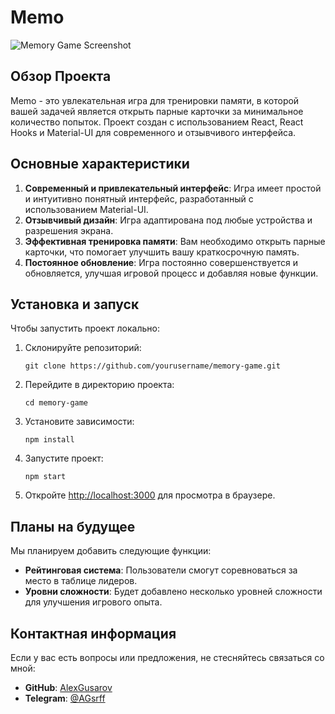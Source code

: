 # Memo

![Memory Game Screenshot](./path/to/screenshot.png)

## Обзор Проекта

Memo - это увлекательная игра для тренировки памяти, в которой вашей задачей является открыть парные карточки за минимальное количество попыток. Проект создан с использованием React, React Hooks и Material-UI для современного и отзывчивого интерфейса.

## Основные характеристики

1. **Современный и привлекательный интерфейс**: Игра имеет простой и интуитивно понятный интерфейс, разработанный с использованием Material-UI.
2. **Отзывчивый дизайн**: Игра адаптирована под любые устройства и разрешения экрана.
3. **Эффективная тренировка памяти**: Вам необходимо открыть парные карточки, что помогает улучшить вашу краткосрочную память.
4. **Постоянное обновление**: Игра постоянно совершенствуется и обновляется, улучшая игровой процесс и добавляя новые функции.

## Установка и запуск

Чтобы запустить проект локально:

1. Склонируйте репозиторий:

   ```
   git clone https://github.com/yourusername/memory-game.git
   ```
2. Перейдите в директорию проекта:

   ```
   cd memory-game
   ```
3. Установите зависимости:

   ```
   npm install
   ```
4. Запустите проект:

   ```
   npm start
   ```
5. Откройте [http://localhost:3000](http://localhost:3000) для просмотра в браузере.

## Планы на будущее

Мы планируем добавить следующие функции:

- **Рейтинговая система**: Пользователи смогут соревноваться за место в таблице лидеров.
- **Уровни сложности**: Будет добавлено несколько уровней сложности для улучшения игрового опыта.

## Контактная информация

Если у вас есть вопросы или предложения, не стесняйтесь связаться со мной:

- **GitHub**: [AlexGusarov](https://github.com/AlexGusarov)
- **Telegram**: [@AGsrff](https://t.me/AGsrff)
  
